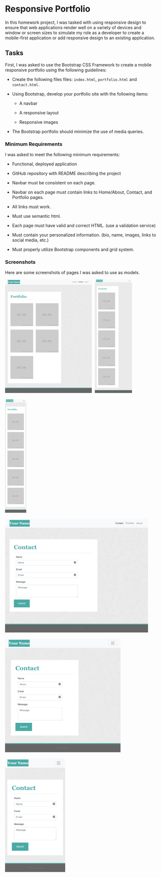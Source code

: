 # Responsive Portfolio

In this homework project, I was tasked with using responsive design to ensure that web applications render well on a variety of devices and window or screen sizes to simulate my role as a developer to create a mobile-first application or add responsive design to an existing application. 


## Tasks

First, I was asked to use the Bootstrap CSS Framework to create a mobile responsive portfolio using the following guidelines:

* Create the following files files: `index.html`, `portfolio.html` and `contact.html`.

* Using Bootstrap, develop your portfolio site with the following items:

   * A navbar

   * A responsive layout

   * Responsive images

* The Bootstrap portfolio should minimize the use of media queries.


### Minimum Requirements

I was asked to meet the following minimum requirements:

* Functional, deployed application

* GitHub repository with README describing the project

* Navbar must be consistent on each page.

* Navbar on each page must contain links to Home/About, Contact, and Portfolio pages.

* All links must work.

* Must use semantic html.

* Each page must have valid and correct HTML. (use a validation service)

* Must contain your personalized information. (bio, name, images, links to social media, etc.)

* Must properly utilize Bootstrap components and grid system.

### Screenshots

Here are some screenshots of pages I was asked to use as models.

<!-- ![screencap](/screenshots/992-index.png|height=350px)
![screencap](/screenshots/768-index.png|height=350px)
![screencap](/screenshots/400-index.png|height=350px) -->

<img src="screenshots/992-portfolio.png" style="float:left; margin-right:10px; margin-bottom:20px" width="auto" height="375px" title="992-portfolio" alt="992-portfolio">
<img src="screenshots/768-portfolio.png" style="float:left; margin-right:10px; margin-bottom:20px" width="auto" height="375px" title="768-portfolio" alt="768-portfolio">
<img src="screenshots/400-portfolio.png" style="float:left; margin-right:10px; margin-bottom:20px" width="auto" height="375px" title="400-portfolio" alt="400-portfolio">

<img src="screenshots/992-contact.png" style="float:left; margin-right:10px; margin-bottom:20px" width="auto" height="375px" title="992-contact" alt="992-contact">
<img src="screenshots/768-contact.png" style="float:left; margin-right:10px; margin-bottom:20px" width="auto" height="375px" title="768-contact" alt="768-contact">
<img src="screenshots/400-contact.png" style="float:left; margin-right:10px; margin-bottom:20px" width="auto" height="375px" title="400-contact" alt="400-contact">

